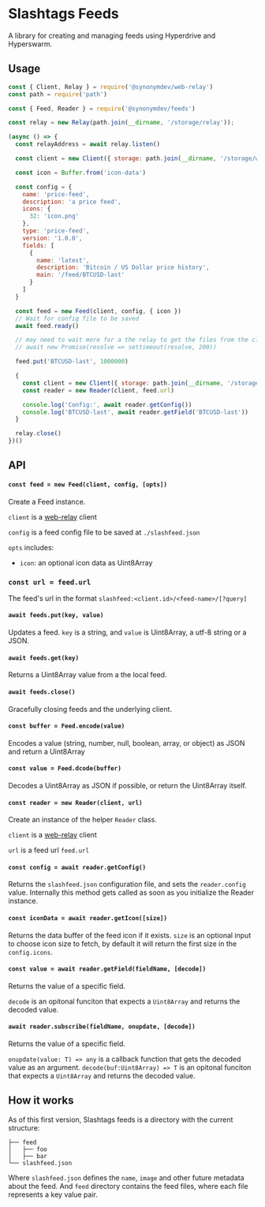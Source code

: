 # Slashtags Feeds

A library for creating and managing feeds using Hyperdrive and Hyperswarm.

## Usage

```js
const { Client, Relay } = require('@synonymdev/web-relay')
const path = require('path')

const { Feed, Reader } = require('@synonymdev/feeds')

const relay = new Relay(path.join(__dirname, '/storage/relay'));

(async () => {
  const relayAddress = await relay.listen()

  const client = new Client({ storage: path.join(__dirname, '/storage/writer'), relay: relayAddress })

  const icon = Buffer.from('icon-data')

  const config = {
    name: 'price-feed',
    description: 'a price feed',
    icons: {
      32: 'icon.png'
    },
    type: 'price-feed',
    version: '1.0.0',
    fields: [
      {
        name: 'latest',
        description: 'Bitcoin / US Dollar price history',
        main: '/feed/BTCUSD-last'
      }
    ]
  }

  const feed = new Feed(client, config, { icon })
  // Wait for config file to be saved
  await feed.ready()

  // may need to wait more for a the relay to get the files from the client in production.
  // await new Promise(resolve => settimeout(resolve, 200))

  feed.put('BTCUSD-last', 1000000)

  {
    const client = new Client({ storage: path.join(__dirname, '/storage/reader') })
    const reader = new Reader(client, feed.url)

    console.log('Config:', await reader.getConfig())
    console.log('BTCUSD-last', await reader.getField('BTCUSD-last'))
  }

  relay.close()
})()
```

## API

#### `const feed = new Feed(client, config, [opts])`

Create a Feed instance.

`client` is a [web-relay](https://github.com/slashtags/web-relay) client

`config` is a feed config file to be saved at `./slashfeed.json`

`opts` includes:

- `icon`: an optional icon data as Uint8Array

### `const url = feed.url`

The feed's url in the format `slashfeed:<client.id>/<feed-name>/[?query]`

#### `await feeds.put(key, value)`

Updates a feed. `key` is a string, and `value` is Uint8Array, a utf-8 string or a JSON.

#### `await feeds.get(key)`

Returns a Uint8Array value from a the local feed.

#### `await feeds.close()`

Gracefully closing feeds and the underlying client.

#### `const buffer = Feed.encode(value)`

Encodes a value (string, number, null, boolean, array, or object) as JSON and return a Uint8Array

#### `const value = Feed.dcode(buffer)`

Decodes a Uint8Array as JSON if possible, or return the Uint8Array itself.

#### `const reader = new Reader(client, url)`

Create an instance of the helper `Reader` class.

`client` is a [web-relay](https://github.com/slashtags/web-relay) client

`url` is a feed url `feed.url`

#### `const config = await reader.getConfig()`

Returns the `slashfeed.json` configuration file, and sets the `reader.config` value. Internally this method gets called as soon as you initialize the Reader instance.

#### `const iconData = await reader.getIcon([size])`

Returns the data buffer of the feed icon if it exists. `size` is an optional input to choose icon size to fetch, by default it will return the first size in the `config.icons`.

#### `const value = await reader.getField(fieldName, [decode])`

Returns the value of a specific field.

`decode` is an opitonal funciton that expects a `Uint8Array` and returns the decoded value.

#### `await reader.subscribe(fieldName, onupdate, [decode])`

Returns the value of a specific field.

`onupdate(value: T) => any` is a callback function that gets the decoded value as an argument.
`decode(buf:Uint8Array) => T` is an opitonal funciton that expects a `Uint8Array` and returns the decoded value.

## How it works

As of this first version, Slashtags feeds is a directory with the current structure:

```
├── feed
│   ├── foo
│   ├── bar
└── slashfeed.json
```

Where `slashfeed.json` defines the `name`, `image` and other future metadata about the feed.
And `feed` directory contains the feed files, where each file represents a key value pair.
